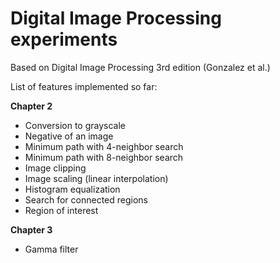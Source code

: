 Digital Image Processing experiments
====================================

Based on Digital Image Processing 3rd edition (Gonzalez et al.)

List of features implemented so far:

<b>Chapter 2</b>
* Conversion to grayscale
* Negative of an image
* Minimum path with 4-neighbor search
* Minimum path with 8-neighbor search
* Image clipping
* Image scaling (linear interpolation)
* Histogram equalization
* Search for connected regions
* Region of interest

<b>Chapter 3</b>
* Gamma filter